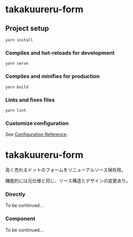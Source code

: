 # takakuureru-form

## Project setup
```
yarn install
```

### Compiles and hot-reloads for development
```
yarn serve
```

### Compiles and minifies for production
```
yarn build
```

### Lints and fixes files
```
yarn lint
```

### Customize configuration
See [Configuration Reference](https://cli.vuejs.org/config/).

# takakuureru-form
高く売れるドットのフォームをリニューアルソース保存用。

機能的には元仕様と同じ、ソース構造とデザインの変更あり。

### Directly
To be continued...


### Component
To be continued...
